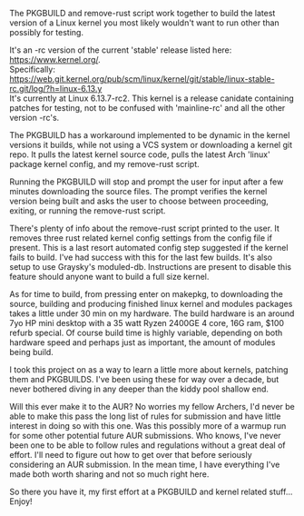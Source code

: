 The PKGBUILD and remove-rust script work together to build the latest version of a Linux kernel you most likely wouldn't want to run other than possibly for testing.

It's an -rc version of the current 'stable' release listed here: https://www.kernel.org/. <br>
Specifically: https://web.git.kernel.org/pub/scm/linux/kernel/git/stable/linux-stable-rc.git/log/?h=linux-6.13.y <br> 
It's currently at Linux 6.13.7-rc2. This kernel is a release canidate containing patches for testing, not to be confused with 'mainline-rc' and all the other version -rc's.<br>

The PKGBUILD has a workaround implemented to be dynamic in the kernel versions it builds, while not using a VCS system or downloading a kernel git repo. 
It pulls the latest kernel source code, pulls the latest Arch 'linux' package kernel config, and my remove-rust script.

Running the PKGBUILD will stop and prompt the user for input after a few minutes downloading the source files.
The prompt verifies the kernel version being built and asks the user to choose between proceeding, exiting, or running the remove-rust script.

There's plenty of info about the remove-rust script printed to the user. It removes three rust related kernel config settings from the config file if present.
This is a last resort automated config step suggested if the kernel fails to build. I've had success with this for the last few builds.
It's also setup to use Graysky's moduled-db. Instructions are present to disable this feature should anyone want to build a full size kernel.

As for time to build, from pressing enter on makepkg, to downloading the source, building and producing finished linux kernel and modules packages takes a little under 30 min on my hardware.
The build hardware is an around 7yo HP mini desktop with a 35 watt Ryzen 2400GE 4 core, 16G ram, $100 refurb special.
Of course build time is highly variable, depending on both hardware speed and perhaps just as important, the amount of modules being build.

I took this project on as a way to learn a little more about kernels, patching them and PKGBUILDS. 
I've been using these for way over a decade, but never bothered diving in any deeper than the kiddy pool shallow end.

Will this ever make it to the AUR? No worries my fellow Archers, I'd never be able to make this pass the long list of rules for submission and have little interest in doing so with this one.
Was this possibly more of a warmup run for some other potential future AUR submissions. Who knows, I've never been one to be able to follow rules and regulations without a great deal of effort. 
I'll need to figure out how to get over that before seriously considering an AUR submission. In the mean time, I have everything I've made both worth sharing and not so much right here. 

So there you have it, my first effort at a PKGBUILD and kernel related stuff... Enjoy!